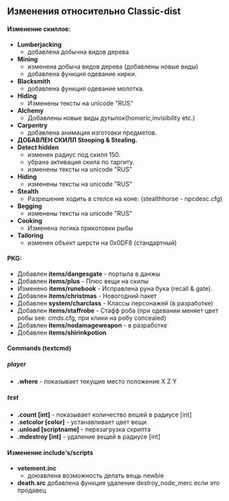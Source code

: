 ## Изменения относительно Classic-dist


#### Изменение скиллов:
* **Lumberjacking**
    * добавлена добычна видов дерева
* **Mining**
    * изменена добыча видов дерева (добавлены новые виды)
    * добавлена функция одевание кирки.
* **Blacksmith**
    * добавлена функция одевание молотка.
* **Hiding**
    * Изменены тексты на unicode "RUS"
* **Alchemy**
    * Добавлены новые виды дутылок(homeric,invisibility etc.)
* **Carpentry**
    * добавлена анимация изготовки предметов.
* **ДОБАВЛЕН СКИЛЛ Stooping & Stealing.**
* **Detect hidden**
    * изменен радиус под скилл 150.
    * убрана активация скила по таргиту.
    * изменены тексты на unicode "RUS"
* **Hiding**
    * изменены тексты на unicode "RUS"
* **Stealth**
    * Разрешение ходить в стелсе на коне: (stealthhorse - npcdesc.cfg)
* **Begging**
    * изменены тексты на unicode "RUS"
* **Cooking**
    * Изменена логика прикотовки рыбы
* **Tailoring**
    * изменен объект шерсти на 0x0DF8 (стандартный)

#### PKG:
- Добавлен **items/dangesgate** - портыла в данжы
- Добавлен **items/plus** - Плюс вещи на скилы
- Изменено **items/runebook** - Исправлена руна бука (recall & gate).
- Добавлен **items/christmas** - Новогодний пакет
- Добавлен **system/charclass** - Классы персонажей (в разработке)
- Добавлен **items/staffrobe** - Стафф роба (при одевании меняет цвет робы see: cmds.cfg, при клики на робу concealed)
- Добавлен **items/nodamageweapon** - в разработке
- Добавлен **items/shirinkpotion**


#### Commands (textcmd)
##### player
- **.where** - показывает текущие место положение X Z Y
##### test
- **.count [int]** - показывает количество вешей в радиусе [int]
- **.setcolor [color]** - устанавливает цвет вещи
- **.unload [scriptname]** - перезагрузка скрипта
- **.mdestroy [int]** - удаление вещей в радиусе [int]

#### Изменение include's/scripts
* **vetement.inc**
    * доюавлена возможность делать вещь newbie
* **death.src** добавлена функция удаление destroy_node_merc если это продавец
